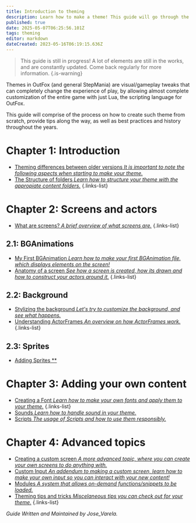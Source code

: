 ```yaml
---
title: Introduction to theming
description: Learn how to make a theme! This guide will go through the steps to make a basic theme from scratch, and teach you some tips along the way.
published: true
date: 2025-05-07T06:25:56.101Z
tags: theming
editor: markdown
dateCreated: 2023-05-16T06:19:15.636Z
---
```


> This guide is still in progress! A lot of elements are still in the works, and are constantly updated.
> Come back regularly for more information.
{.is-warning}

<!--, which are being written on the `theming` branch of this wiki.-->

Themes in OutFox (and general StepMania) are visual/gameplay tweaks that can completely change the experience of play, by allowing almost complete customization of the entire game with just Lua, the scripting language for OutFox.

This guide will comprise of the process on how to create such theme from scratch, provide tips along the way, as well as best practices and history throughout the years.

# Chapter 1: Introduction

- [Theming differences between older versions *It is important to note the following aspects when starting to make your theme.*](/en/dev/theming/Theming-0-Differences)
- [The Structure of folders *Learn how to structure your theme with the appropiate content folders.*](/en/dev/theming/Theming-1-Folders)
{.links-list}

# Chapter 2: Screens and actors

- [What are screens? *A brief overview of what screens are.*](/en/dev/theming/What-Are-Screens)
{.links-list}

## 2.1: BGAnimations

- [My First BGAnimation *Learn how to make your first BGAnimation file, which displays elements on the screen!*](/en/dev/theming/myfirstbga)
- [Anatomy of a screen *See how a screen is created, how its drawn and how to construct your actors around it.*](/en/dev/theming/Theming-3-Anatomy-Screen)
{.links-list}

## 2.2: Background

- [Stylizing the background *Let's try to customize the background, and see what happens.*](/en/dev/theming/stylebackground)
- [Understanding ActorFrames *An overview on how ActorFrames work.*](/en/dev/theming/understandingactorframes)
{.links-list}

## 2.3: Sprites

- [Adding Sprites **](theming/addingsprites)

# Chapter 3: Adding your own content
- [Creating a Font *Learn how to make your own fonts and apply them to your theme.*](/en/dev/theming/Theming-4-Creating-Font)
{.links-list}
- [Sounds *Learn how to handle sound in your theme.*](/en/dev/theming/Theming-Sounds)
- [Scripts *The usage of Scripts and how to use them responsibly.*](/en/dev/theming/Theming-Scripts)

# Chapter 4: Advanced topics

- [Creating a custom screen *A more advanced topic, where you can create your own screens to do anything with.*](/en/dev/theming/Theming-2-Screen-Creation)
- [Custom Input *An addendum to making a custom screen, learn how to make your own input so you can interact with your new content!*](/en/dev/theming/Theming-Custom-Input)
- [Modules *A system that allows on-demand functions/snippets to be loaded.*](/en/dev/theming/Theming-Modules)
- [Theming tips and tricks *Miscelaneous tips you can check out for your theme.*](/en/dev/theming/tips/_index)
{.links-list}

*Guide Written and Maintained by Jose_Varela.*